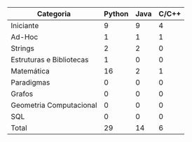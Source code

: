 
| Categoria | Python | Java | C/C++ |
| -- | -- | -- | -- |
| Iniciante | 9 | 9 | 4 |
| Ad-Hoc | 1 | 1 | 1 |
| Strings | 2 | 2 | 0 |
| Estruturas e Bibliotecas | 1 | 0 | 0 |
| Matemática | 16 | 2 | 1 |
| Paradigmas | 0 | 0 | 0 |
| Grafos | 0 | 0 | 0 |
| Geometria Computacional | 0 | 0 | 0 |
| SQL | 0 | 0 | 0 |
| Total | 29 | 14 | 6 |
